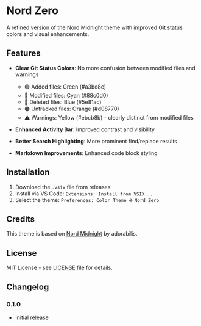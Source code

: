 # Nord Zero

A refined version of the Nord Midnight theme with improved Git status colors and visual enhancements.

## Features

- **Clear Git Status Colors**: No more confusion between modified files and warnings

  - 🟢 Added files: Green (#a3be8c)
  - 🔵 Modified files: Cyan (#88c0d0)
  - 🔷 Deleted files: Blue (#5e81ac)
  - 🟠 Untracked files: Orange (#d08770)
  - ⚠️ Warnings: Yellow (#ebcb8b) - clearly distinct from modified files

- **Enhanced Activity Bar**: Improved contrast and visibility
- **Better Search Highlighting**: More prominent find/replace results
- **Markdown Improvements**: Enhanced code block styling

## Installation

1. Download the `.vsix` file from releases
2. Install via VS Code: `Extensions: Install from VSIX...`
3. Select the theme: `Preferences: Color Theme` → `Nord Zero`

## Credits

This theme is based on [Nord Midnight](https://github.com/adorabilis/nord-midnight-vscode) by adorabilis.

## License

MIT License - see [LICENSE](LICENSE) file for details.

## Changelog

### 0.1.0

- Initial release
